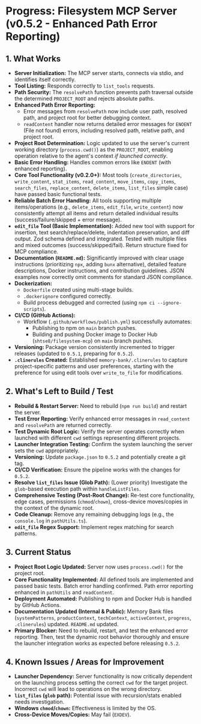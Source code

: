 <!-- Version: 1.2 | Last Updated: 2025-05-04 | Updated By: Cline -->
# Progress: Filesystem MCP Server (v0.5.2 - Enhanced Path Error Reporting)

## 1. What Works

- **Server Initialization:** The MCP server starts, connects via stdio, and identifies itself correctly.
- **Tool Listing:** Responds correctly to `list_tools` requests.
- **Path Security:** The `resolvePath` function prevents path traversal outside the determined `PROJECT_ROOT` and rejects absolute paths.
- **Enhanced Path Error Reporting:**
    - Error messages from `resolvePath` now include user path, resolved path, and project root for better debugging context.
    - `readContent` handler now returns detailed error messages for `ENOENT` (File not found) errors, including resolved path, relative path, and project root.
- **Project Root Determination:** Logic updated to use the server's current working directory (`process.cwd()`) as the `PROJECT_ROOT`, enabling operation relative to the agent's context _if launched correctly_.
- **Basic Error Handling:** Handles common errors like `ENOENT` (with enhanced reporting).
- **Core Tool Functionality (v0.2.0+):** Most tools (`create_directories`, `write_content`, `stat_items`, `read_content`, `move_items`, `copy_items`, `search_files`, `replace_content`, `delete_items`, `list_files` simple case) have passed basic functional tests.
- **Reliable Batch Error Handling:** All tools supporting multiple items/operations (e.g., `delete_items`, `edit_file`, `write_content`) now consistently attempt all items and return detailed individual results (success/failure/skipped + error message).
- **`edit_file` Tool (Basic Implementation):** Added new tool with support for insertion, text search/replace/delete, indentation preservation, and diff output. Zod schema defined and integrated. Tested with multiple files and mixed outcomes (success/skipped/fail). Return structure fixed for MCP compliance.
- **Documentation (`README.md`):** Significantly improved with clear usage instructions (prioritizing `npx`, adding `bunx` alternative), detailed feature descriptions, Docker instructions, and contribution guidelines. JSON examples now correctly omit comments for standard JSON compliance.
- **Dockerization:**
  - `Dockerfile` created using multi-stage builds.
  - `.dockerignore` configured correctly.
  - Build process debugged and corrected (using `npm ci --ignore-scripts`).
- **CI/CD (GitHub Actions):**
  - Workflow (`.github/workflows/publish.yml`) successfully automates:
    - Publishing to npm on `main` branch pushes.
    - Building and pushing Docker image to Docker Hub (`shtse8/filesystem-mcp`) on `main` branch pushes.
- **Versioning:** Package version consistently incremented to trigger releases (updated to `0.5.1`, preparing for `0.5.2`).
- **`.clinerules` Created:** Established `memory-bank/.clinerules` to capture project-specific patterns and user preferences, starting with the preference for using edit tools over `write_to_file` for modifications.

## 2. What's Left to Build / Test

- **Rebuild & Restart Server:** Need to rebuild (`npm run build`) and restart the server.
- **Test Error Reporting:** Verify enhanced error messages in `read_content` and `resolvePath` are returned correctly.
- **Test Dynamic Root Logic:** Verify the server operates correctly when launched with different `cwd` settings representing different projects.
- **Launcher Integration Testing:** Confirm the system launching the server sets the `cwd` appropriately.
- **Versioning:** Update `package.json` to `0.5.2` and potentially create a git tag.
- **CI/CD Verification:** Ensure the pipeline works with the changes for `0.5.2`.
- **Resolve `list_files` Issue (Glob Path):** (Lower priority) Investigate the `glob`-based execution path within `handleListFiles`.
- **Comprehensive Testing (Post-Root Change):** Re-test core functionality, edge cases, permissions (`chmod`/`chown`), cross-device moves/copies in the context of the dynamic root.
- **Code Cleanup:** Remove any remaining debugging logs (e.g., the `console.log` in `pathUtils.ts`).
- **`edit_file` Regex Support:** Implement regex matching for search patterns.

## 3. Current Status

- **Project Root Logic Updated:** Server now uses `process.cwd()` for the project root.
- **Core Functionality Implemented:** All defined tools are implemented and passed basic tests. Batch error handling confirmed. Path error reporting enhanced in `pathUtils` and `readContent`.
- **Deployment Automated:** Publishing to npm and Docker Hub is handled by GitHub Actions.
- **Documentation Updated (Internal & Public):** Memory Bank files (`systemPatterns`, `productContext`, `techContext`, `activeContext`, `progress`, `.clinerules`) updated. `README.md` updated.
- **Primary Blocker:** Need to rebuild, restart, and test the enhanced error reporting. Then, test the dynamic root behavior thoroughly and ensure the launcher integration works as expected before releasing `0.5.2`.

## 4. Known Issues / Areas for Improvement

- **Launcher Dependency:** Server functionality is now critically dependent on the launching process setting the correct `cwd` for the target project. Incorrect `cwd` will lead to operations on the wrong directory.
- **`list_files` (`glob` path):** Potential issue with recursion/stats enabled needs investigation.
- **Windows `chmod`/`chown`:** Effectiveness is limited by the OS.
- **Cross-Device Moves/Copies:** May fail (`EXDEV`).
